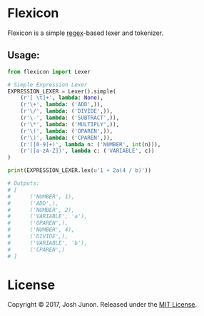 # Flexicon

Flexicon is a simple [regex](https://pypi.python.org/pypi/regex/)-based lexer and tokenizer.

## Usage:

```python
from flexicon import Lexer

# Simple Expression Lexer
EXPRESSION_LEXER = Lexer().simple(
    (r'[ \t]+', lambda: None),
    (r'\+', lambda: ('ADD',)),
    (r'\/', lambda: ('DIVIDE',)),
    (r'\-', lambda: ('SUBTRACT',)),
    (r'\*', lambda: ('MULTIPLY',)),
    (r'\(', lambda: ('OPAREN',)),
    (r'\)', lambda: ('CPAREN',)),
    (r'([0-9]+)', lambda n: ('NUMBER', int(n))),
    (r'([a-zA-Z])', lambda c: ('VARIABLE', c))
)

print(EXPRESSION_LEXER.lex(u'1 + 2a(4 / b)'))

# Outputs:
# [
#      ('NUMBER', 1),
#      ('ADD',),
#      ('NUMBER', 2),
#      ('VARIABLE', 'a'),
#      ('OPAREN',),
#      ('NUMBER', 4),
#      ('DIVIDE',),
#      ('VARIABLE', 'b'),
#      ('CPAREN',)
# ]
```

# License
Copyright &copy; 2017, Josh Junon. Released under the [MIT License](LICENSE).
